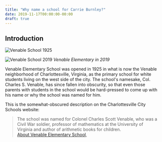 ```yaml
---
title: "Why name a school for Carrie Burnley?"
date: 2019-11-17T00:00:00-00:00
draft: true
---
```


## Introduction

![Venable School 1925](venable_1925.jpg "Venable School 1925")


![Venable School 2019](venable_2019.jpg "Venable School 2019")
*Venable Elementary in 2019*

Venable Elementary School was opened in 1925 in what is now the Venable neighborhood of Charlottesville, Virginia, as the primary school for white students living on the west side of the city. The school's namesake, Col. Charles S. Venable, has since fallen into obscurity, so that even those parents with students in the school would be hard-pressed to come up with his name or why the school was named for him.

This is the somewhat-obscured description on the Charlottesville City Schools website:

> The school was named for Colonel Charles Scott Venable, who was a Civil War soldier, professor of mathematics at the University of Virginia and author of arithmetic books for children.  
> [About Venable Elementary School](http://charlottesvilleschools.org/venable/us), 
